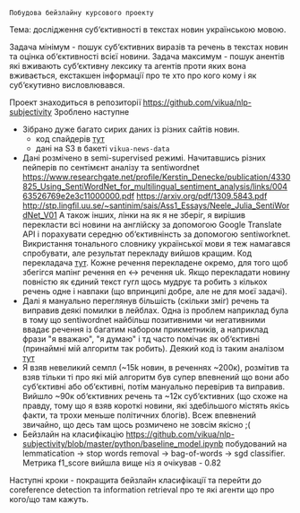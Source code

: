     Побудова бейзлайну курсового проекту

Тема: дослідження суб‘єктивності в текстах новин українською мовою.

Задача мінімум - пошук суб‘єктивних виразів та речень в текстах новин та оцінка об‘єктивності всієї новини.
Задача максимум - пошук анентів які вживають суб‘єктивну лексику та агентів проти яких вона вживається,
екстакшен інформації про те хто про кого кому і як суб‘єкутивно висловлювався.

Проект знаходиться в репозиторії https://github.com/vikua/nlp-subjectivity
Зроблено наступне
- Зібрано дуже багато сирих даних із різних сайтів новин.
    - код спайдерів [тут](https://github.com/vikua/nlp-subjectivity/tree/master/python/scrappers)
    - дані на S3 в бакеті `vikua-news-data`
- Дані розмічено в semi-supervised режимі. Начитавшись різних пейперів по сентімєнт аналізу та sentiwordnet
https://www.researchgate.net/profile/Kerstin_Denecke/publication/4330825_Using_SentiWordNet_for_multilingual_sentiment_analysis/links/00463526769e2e3c11000000.pdf
https://arxiv.org/pdf/1309.5843.pdf
http://stp.lingfil.uu.se/~santinim/sais/Ass1_Essays/Neele_Julia_SentiWordNet_V01
А також інших, лінки на як я не зберіг, я вирішив перекласти всі новини на англійску за допомогою Google Translate API
i порахувати середню об‘єктивнінсть за допомогою sentiworknet.
Викристання тонального словнику української мови я теж намагався спробувати, але результат перекладу вийшов кращим.
Код перекладача [тут](https://github.com/vikua/nlp-subjectivity/blob/master/python/translation.py).
Кожне речення перекладене окремо, для того щоб збегігся мапінг речення en <-> речення uk. Якщо перекладати
новину повністю як єдиний текст гугл щось мудрує та робить з кількох речень одне і навпаки (що впринципі добре, але не для моєї задачі).
- Далі я мануально переглянув більшість (скільки зміг) речень та виправив деякі помилки в лейблах. 
Одна із проблем наприклад була в тому що sentiwordnet найбільш позитивними чи негативними ввадає речення із багатим набором 
прикметників, а наприклад фрази "я вважаю", "я думаю" і тд часто помічає як об‘єктивні (принаймні мій алгоритм так робить).
Деякий код із таким аналізом [тут](https://github.com/vikua/nlp-subjectivity/blob/master/python/exploration.ipynb)
- Я взяв невеликий семпл (~15k новин, в реченнях ~200к), розмітив та взяв тільки ті про які мій алгоритм був супер 
впевнений що вони або суб‘єктивні або об‘єктивні, потім мануально перевірив та виправив. 
Вийшло ~90к об‘єктивних речень та ~12к суб‘єктивних (що схоже на правду, тому що я взяв короткі новини, які здебільшого
містять якісь факти, та трохи меньше політичних блогів). Всеж впевнений звичайно, що десь там щось розмичено не зовсім якісно ;(
- Бейзлайн на класифікацію https://github.com/vikua/nlp-subjectivity/blob/master/python/baseline_model.ipynb побудований на 
lemmatication -> stop words removal -> bag-of-words -> sgd classifier.
Метрика f1_score вийшла вище ніз я очікував - 0.82

Наступні кроки - покращита бейзлайн класифікації та перейти до coreference detection та information retrieval про те 
які агенти що про кого/що там кажуть.